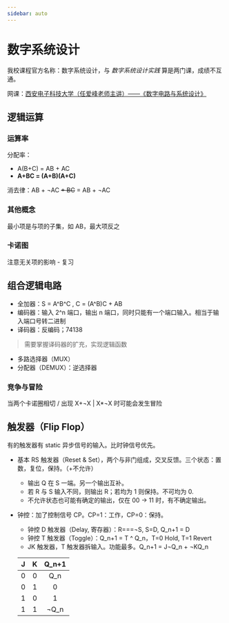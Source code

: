 ```yaml
---
sidebar: auto
---
```

# 数字系统设计
我校课程官方名称：数字系统设计，与 *数字系统设计实践* 算是两门课，成绩不互通。

网课：[西安电子科技大学（任爱峰老师主讲）——《数字电路与系统设计》](https://www.bilibili.com/video/BV1av411p7j2)
## 逻辑运算
### 运算率
分配率：
* A(B+C) = AB + AC
* **A+BC = (A+B)(A+C)**

消去律：AB + ¬AC ~~+ BC~~ = AB + ¬AC
### 其他概念
最小项是与项的子集，如 AB，最大项反之
### 卡诺图
注意无关项的影响 - 复习
## 组合逻辑电路
* 全加器：S = A^B^C , C = (A^B)C + AB
* 编码器：输入 2^n 端口，输出 n 端口，同时只能有一个端口输入。相当于输入端口号转二进制
* 译码器：反编码；74138
> 需要掌握译码器的扩充，实现逻辑函数
* 多路选择器（MUX）
* 分配器（DEMUX）：逆选择器
### 竞争与冒险
当两个卡诺圈相切 / 出现 X+¬X | X*¬X 时可能会发生冒险
## 触发器（Flip Flop）
有的触发器有 static 异步信号的输入。比时钟信号优先。
* 基本 RS 触发器（Reset & Set），两个与非门组成，交叉反馈。三个状态：置数，复位，保持。（+不允许）
    * 输出 Q 在 S 一端。另一个输出互补。
    * 若 R 与 S 输入不同，则输出 R；若均为 1 则保持。不可均为 0.
    * 不允许状态也可能有确定的输出，仅在 00 -> 11 时，有不确定输出。
* 钟控：加了控制信号 CP。CP=1：工作，CP=0：保持。
    * 钟控 D 触发器（Delay, 寄存器）：R===¬S, S=D, Q_n+1 = D
    * 钟控 T 触发器（Toggle）：Q_n+1 = T ^ Q_n，T=0 Hold, T=1 Revert
    * JK 触发器，T 触发器拆输入。功能最多。Q_n+1 = J¬Q_n + ¬KQ_n

    |J|K|Q_n+1|
    | :-: | :-: | :-: |
    |0|0|Q_n|
    |0|1|0|
    |1|0|1|
    |1|1|¬Q_n|